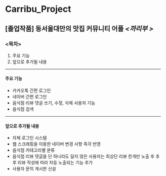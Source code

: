 # Carribu_Project
## [졸업작품] 동서울대만의 맛집 커뮤니티 어플 ***<까리부 >***

### <목차>

1. 주요 기능
2.  앞으로 추가될 내용
___

#### **주요 기능**

- 카카오톡 간편 로그인
- 네이버 간편 로그인
- 음식점 리뷰 댓글 쓰기, 수정, 삭제 사용자 기능
- 음식점 검색
___

#### **앞으로 추가될 내용**
- 자체 로그인 시스템
- 웹 스크래핑을 이용한 네이버 변경 사항 즉각 반영
- 음식점 카테고리별 분류
- 음식점 리뷰 댓글을 단 하나라도 달지 않은 사용자는 최상단 리뷰 한개만 노출 후 추후 리뷰 작성에 따라 차등 노출되는 기능 추가
- 사용자 문의 게시판 신설
